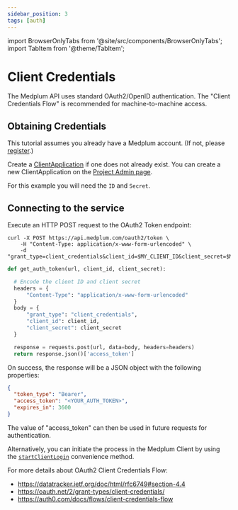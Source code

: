 ```yaml
---
sidebar_position: 3
tags: [auth]
---
```


import BrowserOnlyTabs from '@site/src/components/BrowserOnlyTabs';
import TabItem from '@theme/TabItem';

# Client Credentials

The Medplum API uses standard OAuth2/OpenID authentication. The "Client Credentials Flow" is recommended for machine-to-machine access.

## Obtaining Credentials

This tutorial assumes you already have a Medplum account. (If not, please [register](https://app.medplum.com/register).)

Create a [ClientApplication](https://app.medplum.com/ClientApplication) if one does not already exist. You can create a new ClientApplication on the [Project Admin page](https://app.medplum.com/admin/project/client).

For this example you will need the `ID` and `Secret`.

## Connecting to the service

Execute an HTTP POST request to the OAuth2 Token endpoint:

<BrowserOnlyTabs groupId="language">
  <TabItem value="curl" label="cURL">

```curl
curl -X POST https://api.medplum.com/oauth2/token \
    -H "Content-Type: application/x-www-form-urlencoded" \
    -d "grant_type=client_credentials&client_id=$MY_CLIENT_ID&client_secret=$MY_CLIENT_SECRET"
```

  </TabItem>
  <TabItem value="python" label="Python">

```py
def get_auth_token(url, client_id, client_secret):

  # Encode the client ID and client secret
  headers = {
      "Content-Type": "application/x-www-form-urlencoded"
  }
  body = {
      "grant_type": "client_credentials",
      "client_id": client_id,
      "client_secret": client_secret
  }

  response = requests.post(url, data=body, headers=headers)
  return response.json()['access_token']
```

  </TabItem>
</BrowserOnlyTabs>

On success, the response will be a JSON object with the following properties:

```json
{
  "token_type": "Bearer",
  "access_token": "<YOUR_AUTH_TOKEN>",
  "expires_in": 3600
}
```

The value of "access_token" can then be used in future requests for authentication.

Alternatively, you can initiate the process in the Medplum Client by using the [`startClientLogin`](/docs/sdk/core.medplumclient.startclientlogin) convenience method.

For more details about OAuth2 Client Credentials Flow:

- https://datatracker.ietf.org/doc/html/rfc6749#section-4.4
- https://oauth.net/2/grant-types/client-credentials/
- https://auth0.com/docs/flows/client-credentials-flow
